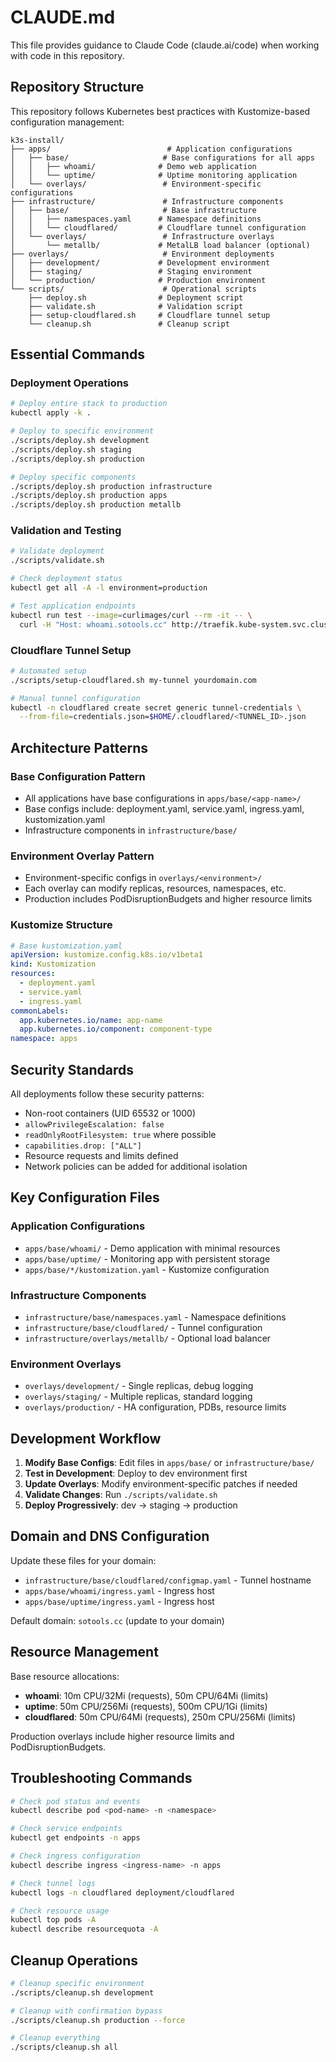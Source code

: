 # CLAUDE.md

This file provides guidance to Claude Code (claude.ai/code) when working with code in this repository.

## Repository Structure

This repository follows Kubernetes best practices with Kustomize-based configuration management:

```
k3s-install/
├── apps/                          # Application configurations
│   ├── base/                     # Base configurations for all apps
│   │   ├── whoami/              # Demo web application
│   │   └── uptime/              # Uptime monitoring application
│   └── overlays/                 # Environment-specific configurations
├── infrastructure/               # Infrastructure components
│   ├── base/                     # Base infrastructure
│   │   ├── namespaces.yaml      # Namespace definitions
│   │   └── cloudflared/         # Cloudflare tunnel configuration
│   └── overlays/                 # Infrastructure overlays
│       └── metallb/             # MetalLB load balancer (optional)
├── overlays/                     # Environment deployments
│   ├── development/             # Development environment
│   ├── staging/                 # Staging environment
│   └── production/              # Production environment
└── scripts/                      # Operational scripts
    ├── deploy.sh                # Deployment script
    ├── validate.sh              # Validation script
    ├── setup-cloudflared.sh     # Cloudflare tunnel setup
    └── cleanup.sh               # Cleanup script
```

## Essential Commands

### Deployment Operations
```bash
# Deploy entire stack to production
kubectl apply -k .

# Deploy to specific environment
./scripts/deploy.sh development
./scripts/deploy.sh staging
./scripts/deploy.sh production

# Deploy specific components
./scripts/deploy.sh production infrastructure
./scripts/deploy.sh production apps
./scripts/deploy.sh production metallb
```

### Validation and Testing
```bash
# Validate deployment
./scripts/validate.sh

# Check deployment status
kubectl get all -A -l environment=production

# Test application endpoints
kubectl run test --image=curlimages/curl --rm -it -- \
  curl -H "Host: whoami.sotools.cc" http://traefik.kube-system.svc.cluster.local
```

### Cloudflare Tunnel Setup
```bash
# Automated setup
./scripts/setup-cloudflared.sh my-tunnel yourdomain.com

# Manual tunnel configuration
kubectl -n cloudflared create secret generic tunnel-credentials \
  --from-file=credentials.json=$HOME/.cloudflared/<TUNNEL_ID>.json
```

## Architecture Patterns

### Base Configuration Pattern
- All applications have base configurations in `apps/base/<app-name>/`
- Base configs include: deployment.yaml, service.yaml, ingress.yaml, kustomization.yaml
- Infrastructure components in `infrastructure/base/`

### Environment Overlay Pattern
- Environment-specific configs in `overlays/<environment>/`
- Each overlay can modify replicas, resources, namespaces, etc.
- Production includes PodDisruptionBudgets and higher resource limits

### Kustomize Structure
```yaml
# Base kustomization.yaml
apiVersion: kustomize.config.k8s.io/v1beta1
kind: Kustomization
resources:
  - deployment.yaml
  - service.yaml
  - ingress.yaml
commonLabels:
  app.kubernetes.io/name: app-name
  app.kubernetes.io/component: component-type
namespace: apps
```

## Security Standards

All deployments follow these security patterns:
- Non-root containers (UID 65532 or 1000)
- `allowPrivilegeEscalation: false`
- `readOnlyRootFilesystem: true` where possible
- `capabilities.drop: ["ALL"]`
- Resource requests and limits defined
- Network policies can be added for additional isolation

## Key Configuration Files

### Application Configurations
- `apps/base/whoami/` - Demo application with minimal resources
- `apps/base/uptime/` - Monitoring app with persistent storage
- `apps/base/*/kustomization.yaml` - Kustomize configuration

### Infrastructure Components
- `infrastructure/base/namespaces.yaml` - Namespace definitions
- `infrastructure/base/cloudflared/` - Tunnel configuration
- `infrastructure/overlays/metallb/` - Optional load balancer

### Environment Overlays
- `overlays/development/` - Single replicas, debug logging
- `overlays/staging/` - Multiple replicas, standard logging
- `overlays/production/` - HA configuration, PDBs, resource limits

## Development Workflow

1. **Modify Base Configs**: Edit files in `apps/base/` or `infrastructure/base/`
2. **Test in Development**: Deploy to dev environment first
3. **Update Overlays**: Modify environment-specific patches if needed
4. **Validate Changes**: Run `./scripts/validate.sh`
5. **Deploy Progressively**: dev → staging → production

## Domain and DNS Configuration

Update these files for your domain:
- `infrastructure/base/cloudflared/configmap.yaml` - Tunnel hostname
- `apps/base/whoami/ingress.yaml` - Ingress host
- `apps/base/uptime/ingress.yaml` - Ingress host

Default domain: `sotools.cc` (update to your domain)

## Resource Management

Base resource allocations:
- **whoami**: 10m CPU/32Mi (requests), 50m CPU/64Mi (limits)
- **uptime**: 50m CPU/256Mi (requests), 500m CPU/1Gi (limits)
- **cloudflared**: 50m CPU/64Mi (requests), 250m CPU/256Mi (limits)

Production overlays include higher resource limits and PodDisruptionBudgets.

## Troubleshooting Commands

```bash
# Check pod status and events
kubectl describe pod <pod-name> -n <namespace>

# Check service endpoints
kubectl get endpoints -n apps

# Check ingress configuration
kubectl describe ingress <ingress-name> -n apps

# Check tunnel logs
kubectl logs -n cloudflared deployment/cloudflared

# Check resource usage
kubectl top pods -A
kubectl describe resourcequota -A
```

## Cleanup Operations

```bash
# Cleanup specific environment
./scripts/cleanup.sh development

# Cleanup with confirmation bypass
./scripts/cleanup.sh production --force

# Cleanup everything
./scripts/cleanup.sh all
```